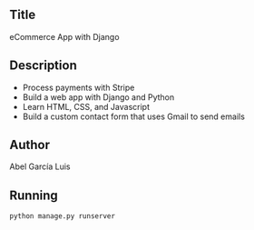 ## Title
eCommerce App with Django
## Description
* Process payments with Stripe
* Build a web app with Django and Python
* Learn HTML, CSS, and Javascript
* Build a custom contact form that uses Gmail to send emails
## Author
Abel García Luis
## Running
```
python manage.py runserver
```
